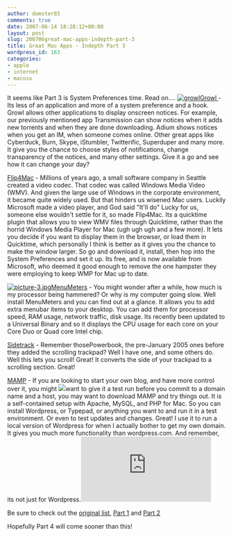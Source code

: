 ```yaml
---
author: domster83
comments: true
date: 2007-06-14 18:28:12+00:00
layout: post
slug: 200706great-mac-apps-indepth-part-3
title: Great Mac Apps - Indepth Part 3
wordpress_id: 163
categories:
- apple
- internet
- macosx
---
```


It seems like Part 3 is System Preferences time. Read on....
[![growl](http://static.squarespace.com/static/50fbdd03e4b09c7c8a79f7ae/50fbdd87e4b075d7a3c11a69/50fbdd87e4b075d7a3c11a75/1181841712000/growl.png?format=original)](http://static.squarespace.com/static/50fbdd03e4b09c7c8a79f7ae/50fbdd87e4b075d7a3c11a69/50fbdd87e4b075d7a3c11a75/1181841712000/growl.png?format=original)[Growl ](http://growl.info/)- Its less of an application and more of a system preference and a hook. Growl allows other applications to display onscreen notices. For example, our previously mentioned app Transmission can show notices when it adds new torrents and when they are done downloading. Adium shows notices when you get an IM, when someone comes online. Other great apps like Cyberduck, Burn, Skype, iStumbler, Twitterific, Superduper and many more. It give you the chance to choose styles of notifications, change transparency of the notices, and many other settings. Give it a go and see how it can change your day?




[Flip4Mac](http://www.flip4mac.com/) - Millions of years ago, a small software company in Seattle created a video codec. That codec was called Windows Media Video (WMV). And given the large use of Windows in the corporate environment, it became quite widely used. But that hinders us wisened Mac users. Luckily Microsoft made a video player, and God said "It'll do" Lucky for us, someone else wouldn't settle for it, so made Flip4Mac. Its a quicktime plugin that allows you to view WMV files through Quicktime, rather than the horrid Windows Media Player for Mac (ugh ugh ugh and a few more). It lets you decide if you want to display them in the browser, or load them in Quicktime, which personally I think is better as it gives you the chance to make the window larger. So go and download it, install, then hop into the System Preferences and set it up. Its free, and is now available from Microsoft, who deemed it good enough to remove the one hampster they were employing to keep WMP for Mac up to date.




[![picture-3.jpg](http://static.squarespace.com/static/50fbdd03e4b09c7c8a79f7ae/50fbdd87e4b075d7a3c11a69/50fbdd87e4b075d7a3c11a78/1181842386000/picture-3.jpg?format=original)MenuMeters](http://www.ragingmenace.com/software/menumeters/) - You might wonder after a while, how much is my processor being hammered? Or why is my computer going slow. Well install MenuMeters and you can find out at a glance. It allows you to add extra menubar items to your desktop. You can add them for processor speed, RAM usage, network traffic, disk usage. Its recently been updated to a Universal Binary and so it displays the CPU usage for each core on your Core Duo or Quad core Intel chip.




[Sidetrack](http://tc.versiontracker.com/product/redir/kind/0/db/mac/id/20854/) - Remember thosePowerbook, the pre-January 2005 ones before they added the scrolling trackpad? Well I have one, and some others do. Well this lets you scroll! Great! It converts the side of your trackpad to a scrolling section. Great!




[MAMP](http://www.mamp.info/) - If you are looking to start your own blog, and have more control over it, you might ![](http://www.mamp.info/images/screenshot_s1_1_en.jpg)want to give it a test run before you commit to a domain name and a host, you may want to download MAMP and try things out. It is a self-contained setup with Apache, MySQL, and PHP for Mac. So you can install Wordpress, or Typepad, or anything you want to and run it in a test environment. Or even to test updates and changes. Great! I use it to run a local version of Wordpress for when I actually bother to get my own domain. It gives you much more functionality than wordpress.com. And remember, its not just for Wordpress.![](http://www.mamp.info/en/_weHTML/controllcenter.html)




Be sure to check out the [original list](http://domster83.wordpress.com/2007/03/06/great-apps-i-use/), [Part 1](http://domster83.wordpress.com/2007/03/07/great-mac-apps-indepth-part-1/) and [Part 2](http://domster83.wordpress.com/2007/03/14/great-mac-apps-indepth-part-2/)




Hopefully Part 4 will come sooner than this!

